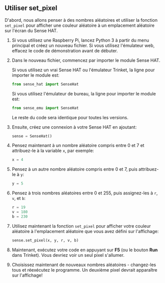 ## Utiliser set_pixel

D'abord, nous allons penser à des nombres aléatoires et utiliser la fonction `set_pixel` pour afficher une couleur aléatoire à un emplacement aléatoire sur l'écran du Sense HAT.

1. Si vous utilisez une Raspberry Pi, lancez Python 3 à partir du menu principal et créez un nouveau fichier. Si vous utilisez l'émulateur web, effacez le code de démonstration avant de débuter.

2. Dans le nouveau fichier, commencez par importer le module Sense HAT.
    
    Si vous utilisez un vrai Sense HAT ou l'émulateur Trinket, la ligne pour importer le module est:
    
    ```python
    from sense_hat import SenseHat
    ```

    Si vous utilisez l'émulateur de bureau, la ligne pour importer le module est:

    ```python
    from sense_emu import SenseHat
    ```

    Le reste du code sera identique pour toutes les versions.

3. Ensuite, créez une connexion à votre Sense HAT en ajoutant:
    
    ```python
    sense = SenseHat()
    ```

4. Pensez maintenant à un nombre aléatoire compris entre 0 et 7 et attribuez-le à la variable `x`, par exemple:
    
    ```python
    x = 4
    ```

5. Pensez à un autre nombre aléatoire compris entre 0 et 7, puis attribuez-le à `y`:
    
    ```python
    y = 5
    ```

6. Pensez à trois nombres aléatoires entre 0 et 255, puis assignez-les à `r`, `v`, et `b`:
    
    ```python
    r = 19
    v = 180
    b = 230
    ```

7. Utilisez maintenant la fonction `set_pixel` pour afficher votre couleur aléatoire à l'emplacement aléatoire que vous avez défini sur l'affichage:
    
    ```python
    sense.set_pixel(x, y, r, v, b)
    ```

8. Maintenant, exécutez votre code en appuyant sur **F5** (ou le bouton **Run** dans Trinket). Vous devriez voir un seul pixel s'allumer.

9. Choisissez maintenant de nouveaux nombres aléatoires - changez-les tous et réexécutez le programme. Un deuxième pixel devrait apparaître sur l'affichage!
